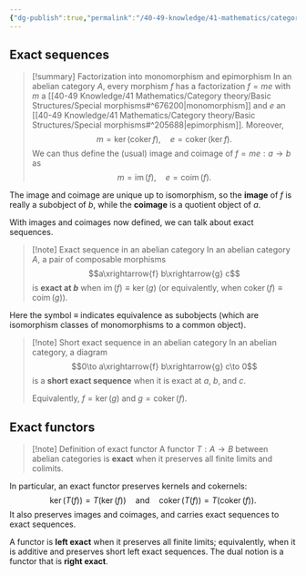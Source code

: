 ```yaml
---
{"dg-publish":true,"permalink":"/40-49-knowledge/41-mathematics/category-theory/abelian-categories/exact-sequences/","tags":["category_theory/abelian_categories"],"updated":"2024-07-21T20:11:27-07:00"}
---
```


## Exact sequences

>[!summary] Factorization into monomorphism and epimorphism
>In an abelian category $A$, every morphism $f$ has a factorization $f=me$ with $m$ a [[40-49 Knowledge/41 Mathematics/Category theory/Basic Structures/Special morphisms#^676200\|monomorphism]] and $e$ an [[40-49 Knowledge/41 Mathematics/Category theory/Basic Structures/Special morphisms#^205688\|epimorphism]]. Moreover,
>$$m=\ker(\operatorname{coker} f),\quad e=\operatorname{coker}(\ker f).$$
>We can thus define the (usual) image and coimage of $f=me:a\to b$ as
>$$m=\operatorname{im}(f),\quad e=\operatorname{coim}(f).$$

The image and coimage are unique up to isomorphism, so the **image** of $f$ is really a subobject of $b$, while the **coimage** is a quotient object of $a$.

With images and coimages now defined, we can talk about exact sequences.

>[!note] Exact sequence in an abelian category
>In an abelian category $A$, a pair of composable morphisms
>$$a\xrightarrow{f} b\xrightarrow{g} c$$
>is **exact at $b$** when $\operatorname{im}(f)\equiv \ker(g)$ (or equivalently, when $\operatorname{coker}(f)\equiv \operatorname{coim}(g)$).

Here the symbol $\equiv$ indicates equivalence as subobjects (which are isomorphism classes of monomorphisms to a common object).

>[!note] Short exact sequence in an abelian category
>In an abelian category, a diagram
>$$0\to a\xrightarrow{f} b\xrightarrow{g} c\to 0$$
>is a **short exact sequence** when it is exact at $a$, $b$, and $c$.
>
>Equivalently, $f=\ker(g)$ and $g=\operatorname{coker}(f)$.

## Exact functors

>[!note] Definition of exact functor
>A functor $T:A\to B$ between abelian categories is **exact** when it preserves all finite limits and colimits.
>

In particular, an exact functor preserves kernels and cokernels:
$$\ker(T(f))=T(\ker(f))\quad\text{and}\quad \operatorname{coker}(T(f))=T(\operatorname{coker}(f)).$$
It also preserves images and coimages, and carries exact sequences to exact sequences.

A functor is **left exact** when it preserves all finite limits; equivalently, when it is additive and preserves short left exact sequences. The dual notion is a functor that is **right exact**.